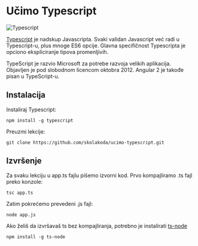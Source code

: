 # Učimo Typescript

![Typescript](https://upload.wikimedia.org/wikipedia/commons/a/a6/TypeScript_Logo.png)

[Typescript](http://www.typescriptlang.org/) je nadskup Javascripta. Svaki validan Javascript već radi u Typescript-u, plus mnoge ES6 opcije. Glavna specifičnost Typescripta je opciono ekspliciranje tipova promenljivih.

TypeScript je razvio Microsoft za potrebe razvoja velikih aplikacija. Objavljen je pod slobodnom licencom oktobra 2012. Angular 2 je takođe pisan u TypeScript-u.


## Instalacija

Instaliraj Typescript:
```
npm install -g typescript
```

Preuzmi lekcije:
```
git clone https://github.com/skolakoda/ucimo-typescript.git
```

## Izvršenje

Za svaku lekciju u app.ts fajlu pišemo izvorni kod. Prvo kompajliramo .ts fajl preko konzole:
```
tsc app.ts
```
Zatim pokrećemo prevedeni .js fajl:
```
node app.js
```

Ako želiš da izvršavaš ts bez kompajliranja, potrebno je instalirati [ts-node](https://www.npmjs.com/package/ts-node)
```
npm install -g ts-node
```
